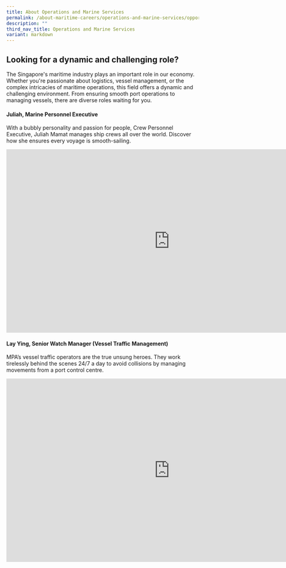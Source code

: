 ```yaml
---
title: About Operations and Marine Services
permalink: /about-maritime-careers/operations-and-marine-services/opportunities/
description: ""
third_nav_title: Operations and Marine Services
variant: markdown
---
```

## Looking for a dynamic and challenging role? 
The Singapore's maritime industry plays an important role in our economy. Whether you're passionate about logistics, vessel management, or the complex intricacies of maritime operations, this field offers a dynamic and challenging environment. From ensuring smooth port operations to managing vessels, there are diverse roles waiting for you. 

#### Juliah, Marine Personnel Executive
With a bubbly personality and passion for people, Crew Personnel Executive, Juliah Mamat manages ship crews all over the world. Discover how she ensures every voyage is smooth-sailing.
<iframe allowfullscreen="" allow="accelerometer; autoplay; clipboard-write; encrypted-media; gyroscope; picture-in-picture; web-share" frameborder="0" title="YouTube video player" src="https://www.youtube.com/embed/rSMGXAgDTWI?si=6dIu05nQ4-a07DC-" height="480" width="854"></iframe>

#### Lay Ying, Senior Watch Manager (Vessel Traffic Management) 
MPA’s vessel traffic operators are the true unsung heroes. They work tirelessly behind the scenes 24/7 a day to avoid collisions by managing movements from a port control centre.

<iframe allowfullscreen="" allow="accelerometer; autoplay; clipboard-write; encrypted-media; gyroscope; picture-in-picture; web-share" frameborder="0" title="YouTube video player" src="https://www.youtube.com/embed/IC__7Lw5Itk?si=E-5Kxejzi2eMePrT" height="480" width="854"></iframe>